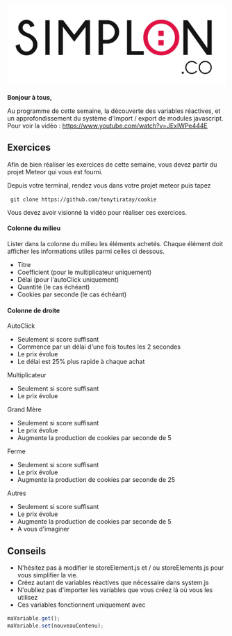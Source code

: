 ![image alt text](image_0.jpg)

**Bonjour à tous,**

Au programme de cette semaine, la découverte des variables réactives, et un approfondissement du système d'Import / export de modules javascript.
Pour voir la vidéo : https://www.youtube.com/watch?v=JExIWPe444E


## Exercices

Afin de bien réaliser les exercices de cette semaine, vous devez partir du projet Meteor qui vous est fourni.

Depuis votre terminal, rendez vous dans votre projet meteor puis tapez

``` git clone https://github.com/tonytiratay/cookie```

Vous devez avoir visionné la vidéo pour réaliser ces exercices.

#### Colonne du milieu

Lister dans la colonne du milieu les éléments achetés.
Chaque élément doit afficher les informations utiles parmi celles ci dessous.

* Titre
* Coefficient (pour le multiplicateur uniquement)
* Délai (pour l'autoClick uniquement)
* Quantité (le cas échéant)
* Cookies par seconde (le cas échéant)

#### Colonne de droite

AutoClick

* Seulement si score suffisant
* Commence par un délai d'une fois toutes les 2 secondes
* Le prix évolue
* Le délai est 25% plus rapide à chaque achat

Multiplicateur

* Seulement si score suffisant
* Le prix évolue

Grand Mère

* Seulement si score suffisant
* Le prix évolue
* Augmente la production de cookies par seconde de 5

Ferme

* Seulement si score suffisant
* Le prix évolue
* Augmente la production de cookies par seconde de 25

Autres

* Seulement si score suffisant
* Le prix évolue
* Augmente la production de cookies par seconde de 5
* A vous d'imaginer

## Conseils

* N'hésitez pas à modifier le storeElement.js et / ou storeElements.js pour vous simplifier la vie.
* Créez autant de variables réactives que nécessaire dans system.js
* N'oubliez pas d'importer les variables que vous créez là où vous les utilisez
* Ces variables fonctionnent uniquement avec
```javascript
maVariable.get();
maVariable.set(nouveauContenu);
```
